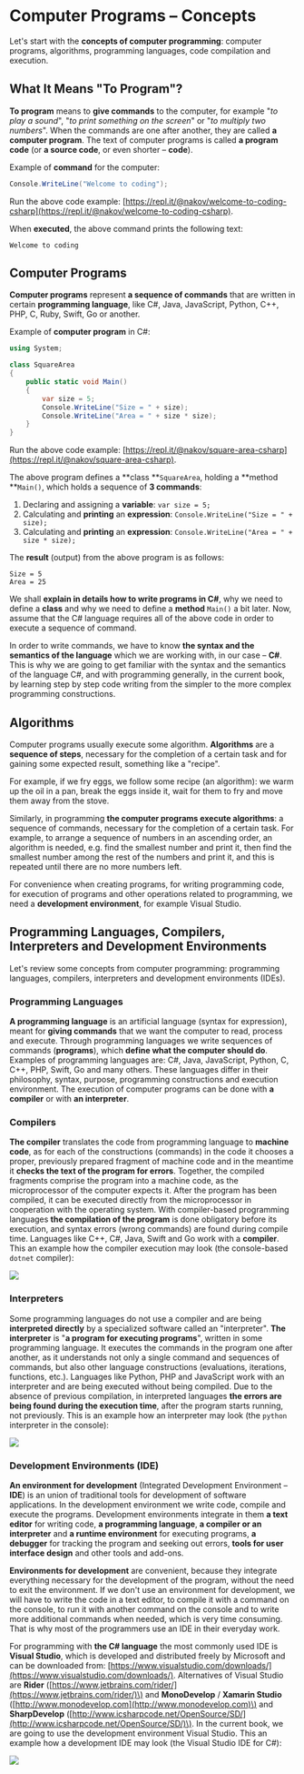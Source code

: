 # Computer Programs – Concepts

Let's start with the **concepts of computer programming**: computer programs, algorithms, programming languages, code compilation and execution.

## What It Means "To Program"?

**To program** means to **give commands** to the computer, for example "_to play a sound_", "_to print something on the screen_" or "_to multiply two numbers_". When the commands are one after another, they are called **a computer program**. The text of computer programs is called **a program code** \(or **a source code**, or even shorter – **code**\).

Example of **command** for the computer:

```csharp
Console.WriteLine("Welcome to coding");
```

Run the above code example: [https://repl.it/@nakov/welcome-to-coding-csharp](https://repl.it/@nakov/welcome-to-coding-csharp).

When **executed**, the above command prints the following text:

```
Welcome to coding
```

## Computer Programs

**Computer programs** represent **a sequence of commands** that are written in certain **programming language**, like C\#, Java, JavaScript, Python, C++, PHP, C, Ruby, Swift, Go or another.

Example of **computer program** in C\#:

```csharp
using System;

class SquareArea
{
    public static void Main()
    {
        var size = 5;
        Console.WriteLine("Size = " + size);
        Console.WriteLine("Area = " + size * size);
    }
}
```

Run the above code example: [https://repl.it/@nakov/square-area-csharp](https://repl.it/@nakov/square-area-csharp).

The above program defines a **class **`SquareArea`, holding a **method **`Main()`, which holds a sequence of **3 commands**:

1. Declaring and assigning a **variable**: `var size = 5;`
2. Calculating and **printing** an **expression**: `Console.WriteLine("Size = " + size);`
3. Calculating and **printing** an **expression**: `Console.WriteLine("Area = " + size * size);`

The **result** \(output\) from the above program is as follows:

```
Size = 5
Area = 25
```

We shall **explain in details how to write programs in C\#**, why we need to define a **class** and why we need to define a **method** `Main()` a bit later. Now, assume that the C\# language requires all of the above code in order to execute a sequence of command.

In order to write commands, we have to know **the syntax and the semantics of the language** which we are working with, in our case – **C\#**. This is why we are going to get familiar with the syntax and the semantics of the language C\#, and with programming generally, in the current book, by learning step by step code writing from the simpler to the more complex programming constructions.

## Algorithms

Computer programs usually execute some algorithm. **Algorithms** are a **sequence of steps**, necessary for the completion of a certain task and for gaining some expected result, something like a "recipe".

For example, if we fry eggs, we follow some recipe \(an algorithm\): we warm up the oil in a pan, break the eggs inside it, wait for them to fry and move them away from the stove.

Similarly, in programming **the computer programs execute algorithms**: a sequence of commands, necessary for the completion of a certain task. For example, to arrange a sequence of numbers in an ascending order, an algorithm is needed, e.g. find the smallest number and print it, then find the smallest number among the rest of the numbers and print it, and this is repeated until there are no more numbers left.

For convenience when creating programs, for writing programming code, for execution of programs and other operations related to programming, we need a **development environment**, for example Visual Studio.

## Programming Languages, Compilers, Interpreters and Development Environments

Let's review some concepts from computer programming: programming languages, compilers, interpreters and development environments \(IDEs\).

### Programming Languages

**A programming language** is an artificial language \(syntax for expression\), meant for **giving commands** that we want the computer to read, process and execute. Through programming languages we write sequences of commands \(**programs**\), which **define what the computer should do**. Examples of programming languages are: C\#, Java, JavaScript, Python, C, C++, PHP, Swift, Go and many others. These languages differ in their philosophy, syntax, purpose, programming constructions and execution environment. The execution of computer programs can be done with **a compiler** or with **an interpreter**.

### Compilers

**The compiler** translates the code from programming language to **machine code**, as for each of the constructions \(commands\) in the code it chooses a proper, previously prepared fragment of machine code and in the meantime it **checks the text of the program for errors**. Together, the compiled fragments comprise the program into a machine code, as the microprocessor of the computer expects it. After the program has been compiled, it can be executed directly from the microprocessor in cooperation with the operating system. With compiler-based programming languages **the compilation of the program** is done obligatory before its execution, and syntax errors \(wrong commands\) are found during compile time. Languages like C++, C\#, Java, Swift and Go work with a **compiler**. This an example how the compiler execution may look \(the console-based `dotnet` compiler\):

![](/assets/chapter-1-images/compiler-example.png)

### Interpreters

Some programming languages do not use a compiler and are being **interpreted directly** by a specialized software called an "interpreter". **The interpreter** is "**a program for executing programs**", written in some programming language. It executes the commands in the program one after another, as it understands not only a single command and sequences of commands, but also other language constructions \(evaluations, iterations, functions, etc.\). Languages like Python, PHP and JavaScript work with an interpreter and are being executed without being compiled. Due to the absence of previous compilation, in interpreted languages **the errors are being found during the execution time**, after the program starts running, not previously. This is an example how an interpreter may look \(the `python` interpreter in the console\):

![](/assets/chapter-1-images/interpreter-example.png)

### Development Environments \(IDE\)

**An environment for development** \(Integrated Development Environment – **IDE**\) is an union of traditional tools for development of software applications. In the development environment we write code, compile and execute the programs. Development environments integrate in them **a text editor** for writing code, **a programming language**, **a compiler or an interpreter** and **a runtime environment** for executing programs, **a debugger** for tracking the program and seeking out errors, **tools for user interface design** and other tools and add-ons.

**Environments for development** are convenient, because they integrate everything necessary for the development of the program, without the need to exit the environment. If we don't use an environment for development, we will have to write the code in a text editor, to compile it with a command on the console, to run it with another command on the console and to write more additional commands when needed, which is very time consuming. That is why most of the programmers use an IDE in their everyday work.

For programming with **the C\# language** the most commonly used IDE is **Visual Studio**, which is developed and distributed freely by Microsoft and can be downloaded from: [https://www.visualstudio.com/downloads/](https://www.visualstudio.com/downloads/). Alternatives of Visual Studio are **Rider** \([https://www.jetbrains.com/rider/](https://www.jetbrains.com/rider/)\) and **MonoDevelop** / **Xamarin Studio** \([http://www.monodevelop.com](http://www.monodevelop.com)\) and **SharpDevelop** \([http://www.icsharpcode.net/OpenSource/SD/](http://www.icsharpcode.net/OpenSource/SD/)\). In the current book, we are going to use the development environment Visual Studio. This an example how a development IDE may look \(the Visual Studio IDE for C\#\):

![](/assets/chapter-1-images/01.Hello-csharp-04.png)




